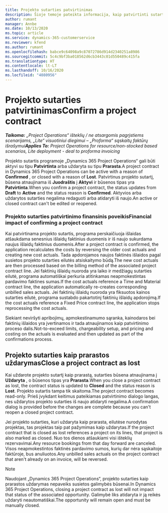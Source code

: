 ```yaml
---
title: Projekto sutarties patvirtinimas
description: Šioje temoje pateikta informacija, kaip patvirtinti sutartį programoje „Project Operations“.
author: rumant
manager: Annbe
ms.date: 10/13/2020
ms.topic: article
ms.service: dynamics-365-customerservice
ms.reviewer: kfend
ms.author: rumant
ms.openlocfilehash: babce9c64098a9c87072786d914d2340251a8986
ms.sourcegitcommit: 5c4c9bf3ba018562d6cb3443c01d550489c415fa
ms.translationtype: HT
ms.contentlocale: lt-LT
ms.lasthandoff: 10/16/2020
ms.locfileid: "4080956"
---
```

# <a name="confirm-a-project-contract"></a><span data-ttu-id="76977-103">Projekto sutarties patvirtinimas</span><span class="sxs-lookup"><span data-stu-id="76977-103">Confirm a project contract</span></span>

<span data-ttu-id="76977-104">_**Taikoma:** „Project Operations“ išteklių / ne atsargomis pagrįstiems scenarijams, „Lite“ visuotiniui diegimui – „Proforma“ sąskaitų faktūrų išrašymui_</span><span class="sxs-lookup"><span data-stu-id="76977-104">_**Applies To:** Project Operations for resource/non-stocked based scenarios, Lite deployment - deal to proforma invoicing_</span></span>

<span data-ttu-id="76977-105">Projekto sutartis programoje „Dynamics 365 Project Operations“ gali būti aktyvi su tipu **Patvirtinta** arba uždaryta su tipu **Prarasta**.</span><span class="sxs-lookup"><span data-stu-id="76977-105">A project contract in Dynamics 365 Project Operations can be active with a reason of **Confirmed** , or closed with a reason of **Lost**.</span></span> <span data-ttu-id="76977-106">Patvirtinus projekto sutartį, būsena atnaujinama iš **Juodraštis** į **Aktyvi** ir būsenos tipas yra **Patvirtinta**.</span><span class="sxs-lookup"><span data-stu-id="76977-106">When you confirm a project contract, the status updates from **Draft** to **Active** and the status reason is **Confirmed**.</span></span> <span data-ttu-id="76977-107">Aktyvios arba uždarytos sutarties negalima redaguoti arba atidaryti iš naujo.</span><span class="sxs-lookup"><span data-stu-id="76977-107">An active or closed contract can't be edited or reopened.</span></span> 

### <a name="financial-impact-of-confirming-a-project-contract"></a><span data-ttu-id="76977-108">Projekto sutarties patvirtinimo finansinis poveikis</span><span class="sxs-lookup"><span data-stu-id="76977-108">Financial impact of confirming a project contract</span></span>

<span data-ttu-id="76977-109">Kai patvirtinama projekto sutartis, programa perskaičiuoja išlaidas atšaukdama senesnius išlaidų faktinius duomenis ir iš naujo sukurdama naujus išlaidų faktinius duomenis.</span><span class="sxs-lookup"><span data-stu-id="76977-109">After a project contract is confirmed, the application recalculates the costs by reversing the older cost actuals and creating new cost actuals.</span></span> <span data-ttu-id="76977-110">Tada apdorojamos naujos faktinės išlaidos pagal susietos projekto sutarties eilutės atsiskaitymo būdą.</span><span class="sxs-lookup"><span data-stu-id="76977-110">The new cost actuals are then processed based on the billing method of the associated project contract line.</span></span> <span data-ttu-id="76977-111">Jei faktinių išlaidų nuoroda yra laiko ir medžiagų sutarties eilutė, programa automatiškai perkuria atitinkamas neapmokestintas pardavimo faktines sumas.</span><span class="sxs-lookup"><span data-stu-id="76977-111">If the cost actuals reference a Time and Material contract line, the application automatically re-creates corresponding unbilled sales actuals.</span></span> <span data-ttu-id="76977-112">Jei faktinių išlaidų nuoroda yra fiksuotos kainos sutarties eilutė, programa sustabdo pakartotinį faktinių išlaidų apdorojimą.</span><span class="sxs-lookup"><span data-stu-id="76977-112">If the cost actuals reference a Fixed Price contract line, the application stops reprocessing the cost actuals.</span></span>

<span data-ttu-id="76977-113">Siekiant neviršyti apribojimų, apmokestinamumo sąranka, kainodaros bei faktinių išlaidos yra įvertinamos ir tada atnaujinamos kaip patvirtinimo proceso dalis.</span><span class="sxs-lookup"><span data-stu-id="76977-113">Not-to-exceed limits, chargeability setup, and pricing and costing on the actuals is evaluated and then updated as part of the confirmations process.</span></span>

## <a name="close-a-project-contract-as-lost"></a><span data-ttu-id="76977-114">Projekto sutarties kaip prarastos uždarymas</span><span class="sxs-lookup"><span data-stu-id="76977-114">Close a project contract as lost</span></span>

<span data-ttu-id="76977-115">Kai uždarote projekto sutartį kaip prarastą, sutarties būsena atnaujinama į **Uždaryta** , o būsenos tipas yra **Prarasta**.</span><span class="sxs-lookup"><span data-stu-id="76977-115">When you close a project contract as lost, the contract status is updated to **Closed** and the status reason is **Lost**.</span></span> <span data-ttu-id="76977-116">Projekto sutartis tampa tik skaitoma.</span><span class="sxs-lookup"><span data-stu-id="76977-116">The project contract becomes read-only.</span></span> <span data-ttu-id="76977-117">Prieš įvykdant keitimus pateikiamas patvirtinimo dialogo langas, nes uždarytos projekto sutarties iš naujo atidaryti negalima.</span><span class="sxs-lookup"><span data-stu-id="76977-117">A confirmation dialog is provided before the changes are complete because you can't reopen a closed project contract.</span></span>

<span data-ttu-id="76977-118">Jei projekto sutarties, kuri uždaryta kaip prarasta, eilutėse nurodytas projektas, tas projektas taip pat pažymimas kaip uždarytas.</span><span class="sxs-lookup"><span data-stu-id="76977-118">If the project contract that is closed as lost references a project on its lines, that project is also marked as closed.</span></span> <span data-ttu-id="76977-119">Nuo tos dienos atšaukiami visi išteklių rezervavimai.</span><span class="sxs-lookup"><span data-stu-id="76977-119">Any resource bookings from that day forward are canceled.</span></span> <span data-ttu-id="76977-120">Visos neapmokestintos faktinės pardavimo sumos, kurių dar nėra sąskaitoje faktūroje, bus anuliuotos.</span><span class="sxs-lookup"><span data-stu-id="76977-120">Any unbilled sales actuals on the project contract that aren't already on an invoice, will be reversed.</span></span>

> [!NOTE]
> <span data-ttu-id="76977-121">Naudojant „Dynamics 365 Project Operations“, projekto sutarties kaip prarastos uždarymas nepaveiks susietos galimybės būsenai.</span><span class="sxs-lookup"><span data-stu-id="76977-121">In Dynamics 365 Project Operations, closing a project contract as lost will not impact that status of the associated opportunity.</span></span> <span data-ttu-id="76977-122">Galimybė liks atidaryta ir ją reikės uždaryti neautomatiškai.</span><span class="sxs-lookup"><span data-stu-id="76977-122">The opportunity will remain open and must be manually closed.</span></span>
